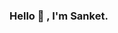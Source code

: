 ### Hello 👋 , I'm Sanket. 

<!--
**Sanketmundada/Sanketmundada** is a ✨ _special_ ✨ repository because its `README.md` (this file) appears on your GitHub profile.

Here are some ideas to get you started:

- 🔭 I’m currently working on ...
- 🌱 I’m currently learning ...
- 👯 I’m looking to collaborate on ...
- 🤔 I’m looking for help with ...
- 💬 Ask me about ...
- 📫 How to reach me: ...
- 😄 Pronouns: ...
- ⚡ Fun fact: ...
-->

<!--[![Sanket Mundada's github stats](https://github-readme-stats.vercel.app/api?username=Sanketmundada)](https://github.com/anuraghazra/github-readme-stats) -->
